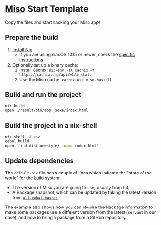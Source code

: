 # [Miso](https://haskell-miso.org/) Start Template

Copy the files and start hacking your Miso app!

## Prepare the build

1. [Install Nix](https://nixos.org/download.html)
    * If you are using macOS 10.15 or newer, check the [specific instructions](https://nixos.org/manual/nix/stable/#sect-macos-installation)
2. Optionally set up a binary cache:
    1. [Install Cachix](https://docs.cachix.org/installation.html#installation): `nix-env -iA cachix -f https://cachix.org/api/v1/install`
    2. Use the Miso cache: `cachix use miso-haskell`

## Build and run the project

```sh
nix-build
open ./result/bin/app.jsexe/index.html
```

## Build the project in a nix-shell

```sh
nix-shell -A env
cabal build
open `find dist-newstyle/ -name index.html`
```

## Update dependencies

The `default.nix` file has a couple of lines which indicate the "state of the world" for the build system:
- The version of Miso you are going to use, usually from Git;
- A Hackage snapshot, which can be updated by taking the latest version from [`all-cabal-hashes`](https://github.com/commercialhaskell/all-cabal-hashes).

The example also shows how you can re-wire the Hackage information to make some packages use a different version from the latest (`servant` in our case), and how to bring a package from a GitHub repository.
